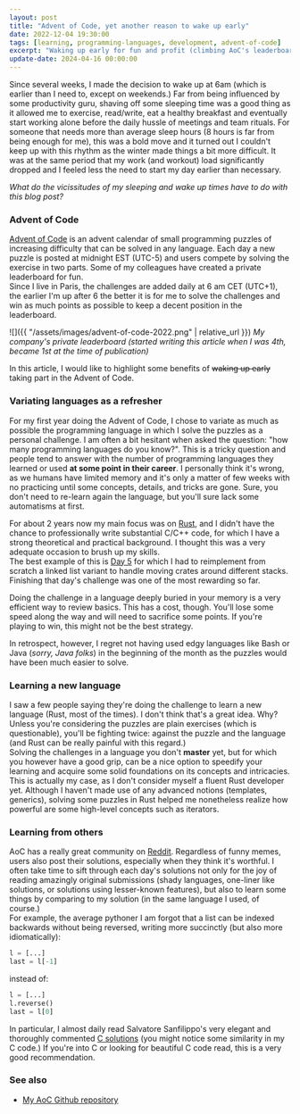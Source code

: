```yaml
---
layout: post
title: "Advent of Code, yet another reason to wake up early"
date: 2022-12-04 19:30:00
tags: [learning, programming-languages, development, advent-of-code]
excerpt: "Waking up early for fun and profit (climbing AoC's leaderboard)"
update-date: 2024-04-16 00:00:00
---
```


Since several weeks, I made the decision to wake up at 6am (which is earlier than I need to, except on weekends.)
Far from being influenced by some productivity guru, shaving off some sleeping time was a good
thing as it allowed me to exercise, read/write, eat a healthy breakfast and eventually start
working alone before the daily hussle of meetings and team rituals.
For someone that needs more than average sleep hours (8 hours is far from being enough for me), this was a bold move
and it turned out I couldn't keep up with this rhythm as the winter made things a bit more difficult.
It was at the same period that my work (and workout) load significantly dropped and I feeled less the need
to start my day earlier than necessary.

_What do the vicissitudes of my sleeping and wake up times have to do with this blog post?_


### Advent of Code
[Advent of Code](https://adventofcode.com/) is an advent calendar of small programming puzzles of increasing difficulty that can
be solved in any language.
Each day a new puzzle is posted at midnight EST (UTC-5) and users compete by solving the exercise in two parts.
Some of my colleagues have created a private leaderboard for fun. \
Since I live in Paris, the challenges are added daily at 6 am CET (UTC+1), the earlier I'm up after 6 the better
it is for me to solve the challenges and win as much points as possible to keep a decent position in the leaderboard.

![]({{ "/assets/images/advent-of-code-2022.png" | relative_url }})
_My company's private leaderboard (started writing this article when I was 4th, became 1st at the time of publication)_

In this article, I would like to highlight some benefits of ~~waking up early~~ taking part in the Advent of Code.

### Variating languages as a refresher
For my first year doing the Advent of Code, I chose to variate as much as possible the programming language in
which I solve the puzzles as a personal challenge.
I am often a bit hesitant when asked the question: "how many programming languages do you know?". This is a tricky question
and people tend to answer with the number of programming languages they learned or used **at some point in their career**.
I personally think it's wrong, as we humans have limited memory and it's only a matter of few weeks with no practicing
until some concepts, details, and tricks are gone. Sure, you don't need to re-learn again the language, but you'll sure
lack some automatisms at first.

For about 2 years now my main focus was on [Rust](https://n-eq.github.io/blog/2022/11/01/rust-fiddling-2-years), and I didn't have the
chance to professionally write substantial C/C++ code, for which I have a strong theoretical and practical background. I thought this
was a very adequate occasion to brush up my skills.\
The best example of this is [Day 5](https://adventofcode.com/2022/day/5) for which I had to reimplement from scratch a linked list variant
to handle moving crates around different stacks. Finishing that day's challenge was one of the most rewarding so far.

Doing the challenge in a language deeply buried in your memory is a very efficient way to review basics. This has a cost, though.
You'll lose some speed along the way and will need to sacrifice some points. If you're playing to win, this might not be the
best strategy.

In retrospect, however, I regret not having used edgy languages like Bash or Java (_sorry, Java folks_) in the beginning of the
month as the puzzles would have been much easier to solve.

### Learning a new language
I saw a few people saying they're doing the challenge to learn a new language (Rust, most of the times). I don't think that's a great
idea. Why? Unless you're considering the puzzles are plain exercises (which is questionable), you'll be fighting twice: against the puzzle
and the language (and Rust can be really painful with this regard.)\
Solving the challenges in a language you don't **master** yet, but for which you however have a good grip, can be a nice option to
speedify your learning and acquire some solid foundations on its concepts and intricacies.\
This is actually my case, as I don't consider myself a fluent Rust developer yet.
Although I haven't made use of any advanced notions (templates, generics), solving some puzzles in Rust
helped me nonetheless realize how powerful are some high-level concepts such as iterators.

### Learning from others
AoC has a really great community on [Reddit](https://www.reddit.com/r/adventofcode/). Regardless of funny memes, users also post their
solutions, especially when they think it's worthful. I often take time to sift through each day's solutions not only for the joy of
reading amazingly original submissions (shady languages, one-liner like solutions, or solutions using lesser-known features), but also
to learn some things by comparing to my solution (in the same language I used, of course.)\
For example, the average pythoner I am forgot that a list can be indexed backwards without being reversed, writing more succinctly
(but also more idiomatically):

```python
l = [...]
last = l[-1]
```

instead of:
```python
l = [...]
l.reverse()
last = l[0]
```

In particular, I almost daily read Salvatore Sanfilippo's very elegant and thoroughly commented
[C solutions](https://github.com/antirez/adventofcode2022) (you might notice some similarity in my C code.)
If you're into C or looking for beautiful C code read, this is a very good recommendation.

### See also

* [My AoC Github repository](https://github.com/n-eq/advent-of-code)
